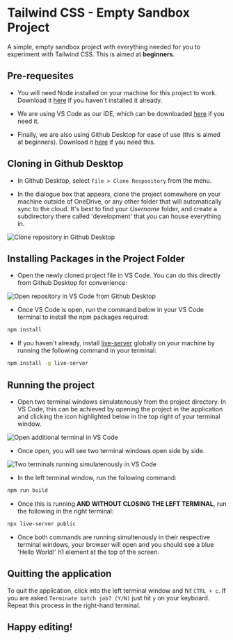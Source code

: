 # Tailwind CSS - Empty Sandbox Project

A simple, empty sandbox project with everything needed for you to experiment with Tailwind CSS. This is aimed at **beginners**.

## Pre-requesites

- You will need Node installed on your machine for this project to work. Download it [here](https://nodejs.org/en/download/) if you haven't installed it already.

- We are using VS Code as our IDE, which can be downloaded [here](https://code.visualstudio.com/download) if you need it.

- Finally, we are also using Github Desktop for ease of use (this is aimed at beginners). Download it [here](https://desktop.github.com/) if you need this.

## Cloning in Github Desktop

- In Github Desktop, select `File > Clone Respository` from the menu.

- In the dialogue box that appears, clone the project somewhere on your machine outside of OneDrive, or any other folder that will automatically sync to the cloud. It's best to find your _Username_ folder, and create a subdirectory there called 'development' that you can house everything in.

![Clone repository in Github Desktop](https://res.cloudinary.com/dptdx8zuv/image/upload/v1673700484/tailwind-css-sandbox/clone-repo-in-github-desktop_ggkrss.jpg)

## Installing Packages in the Project Folder

- Open the newly cloned project file in VS Code. You can do this directly from Github Desktop for convenience:

![Open repository in VS Code from Github Desktop](https://res.cloudinary.com/dptdx8zuv/image/upload/v1673701334/tailwind-css-sandbox/open-vs-code-from-github-desktop_upw4ju.jpg)

- Once VS Code is open, run the command below in your VS Code terminal to install the npm packages required:

```bash
npm install
```

- If you haven't already, install [live-server](https://github.com/tapio/live-server) globally on your machine by running the following command in your terminal:

```bash
npm install -g live-server
```

## Running the project

- Open two terminal windows simulatenously from the project directory. In VS Code, this can be achieved by opening the project in the application and clicking the icon highlighted below in the top right of your terminal window.

![Open additional terminal in VS Code](https://res.cloudinary.com/dptdx8zuv/image/upload/v1673698146/tailwind-css-sandbox/open-additional-terminal-in-vs-code_yw7yk0.png)

- Once open, you will see two terminal windows open side by side.

![Two terminals running simulatenously in VS Code](https://res.cloudinary.com/dptdx8zuv/image/upload/v1673698552/tailwind-css-sandbox/dual-terminal-in-vs-code_cwqnpy.jpg)

- In the left terminal window, run the following command:

```bash
npm run build
```

- Once this is running **AND WITHOUT CLOSING THE LEFT TERMINAL**, run the following in the right terminal:

```bash
npx live-server public
```

- Once both commands are running simultenously in their respective terminal windows, your browser will open and you should see a blue 'Hello World!' h1 element at the top of the screen.

## Quitting the application

To quit the application, click into the left terminal window and hit `CTRL + c`. If you are asked `Terminate batch job? (Y/N)` just hit `y` on your keyboard. Repeat this process in the right-hand terminal.

## Happy editing!
